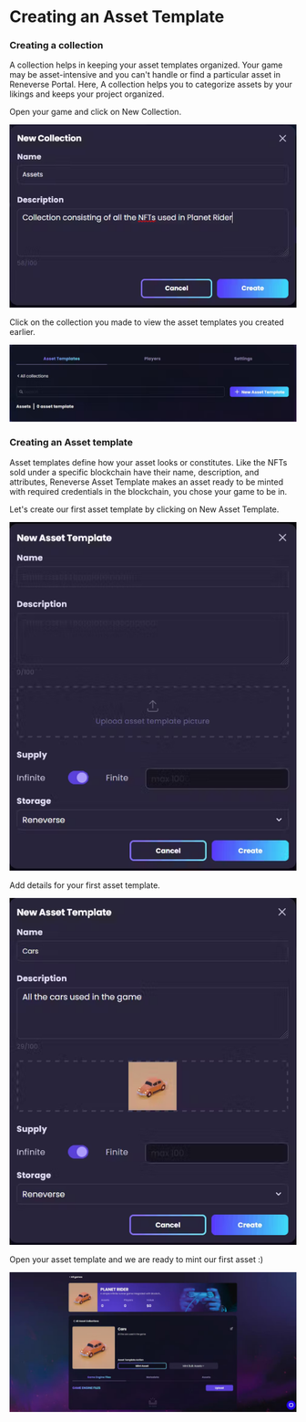 # Creating an Asset Template

### Creating a collection

A collection helps in keeping your asset templates organized. Your game may be asset-intensive and you can't handle or find a particular asset in Reneverse Portal. Here, A collection helps you to categorize assets by your likings and keeps your project organized.

Open your game and click on New Collection.

![](<../.gitbook/assets/image (28).png>)

Click on the collection you made to view the asset templates you created earlier.

<img src="../.gitbook/assets/image.png" alt="" data-size="original">

### Creating an Asset template

Asset templates define how your asset looks or constitutes. Like the NFTs sold under a specific blockchain have their name, description, and attributes, Reneverse Asset Template makes an asset ready to be minted with required credentials in the blockchain, you chose your game to be in.

Let's create our first asset template by clicking on New Asset Template.

![](<../.gitbook/assets/image (11).png>)

Add details for your first asset template.

![](<../.gitbook/assets/image (27).png>)

Open your asset template and we are ready to mint our first asset :)

<img src="../.gitbook/assets/image (15).png" alt="" data-size="original">
